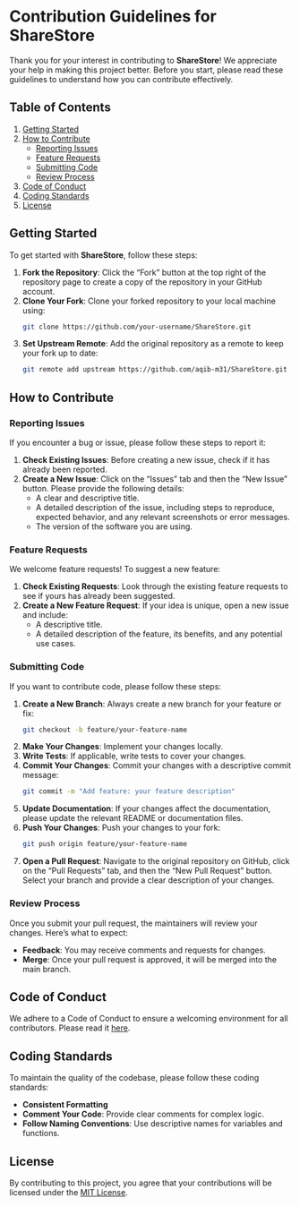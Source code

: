 # Contribution Guidelines for ShareStore

Thank you for your interest in contributing to **ShareStore**! We appreciate your help in making this project better. Before you start, please read these guidelines to understand how you can contribute effectively.

## Table of Contents

1. [Getting Started](#getting-started)
2. [How to Contribute](#how-to-contribute)
   - [Reporting Issues](#reporting-issues)
   - [Feature Requests](#feature-requests)
   - [Submitting Code](#submitting-code)
   - [Review Process](#review-process)
3. [Code of Conduct](#code-of-conduct)
4. [Coding Standards](#coding-standards)
5. [License](#license)

## Getting Started

To get started with **ShareStore**, follow these steps:

1. **Fork the Repository**: Click the “Fork” button at the top right of the repository page to create a copy of the repository in your GitHub account.
2. **Clone Your Fork**: Clone your forked repository to your local machine using:
   ```bash
   git clone https://github.com/your-username/ShareStore.git
   ```
3. **Set Upstream Remote**: Add the original repository as a remote to keep your fork up to date:
   ```bash
   git remote add upstream https://github.com/aqib-m31/ShareStore.git
   ```

## How to Contribute

### Reporting Issues

If you encounter a bug or issue, please follow these steps to report it:

1. **Check Existing Issues**: Before creating a new issue, check if it has already been reported.
2. **Create a New Issue**: Click on the “Issues” tab and then the “New Issue” button. Please provide the following details:
   - A clear and descriptive title.
   - A detailed description of the issue, including steps to reproduce, expected behavior, and any relevant screenshots or error messages.
   - The version of the software you are using.

### Feature Requests

We welcome feature requests! To suggest a new feature:

1. **Check Existing Requests**: Look through the existing feature requests to see if yours has already been suggested.
2. **Create a New Feature Request**: If your idea is unique, open a new issue and include:
   - A descriptive title.
   - A detailed description of the feature, its benefits, and any potential use cases.

### Submitting Code

If you want to contribute code, please follow these steps:

1. **Create a New Branch**: Always create a new branch for your feature or fix:
   ```bash
   git checkout -b feature/your-feature-name
   ```
2. **Make Your Changes**: Implement your changes locally.
3. **Write Tests**: If applicable, write tests to cover your changes.
4. **Commit Your Changes**: Commit your changes with a descriptive commit message:
   ```bash
   git commit -m "Add feature: your feature description"
   ```
5. **Update Documentation**: If your changes affect the documentation, please update the relevant README or documentation files.
6. **Push Your Changes**: Push your changes to your fork:
   ```bash
   git push origin feature/your-feature-name
   ```
7. **Open a Pull Request**: Navigate to the original repository on GitHub, click on the “Pull Requests” tab, and then the “New Pull Request” button. Select your branch and provide a clear description of your changes.

### Review Process

Once you submit your pull request, the maintainers will review your changes. Here’s what to expect:

- **Feedback**: You may receive comments and requests for changes.
- **Merge**: Once your pull request is approved, it will be merged into the main branch.

## Code of Conduct

We adhere to a Code of Conduct to ensure a welcoming environment for all contributors. Please read it [here](CODE_OF_CONDUCT.md).

## Coding Standards

To maintain the quality of the codebase, please follow these coding standards:

- **Consistent Formatting**
- **Comment Your Code**: Provide clear comments for complex logic.
- **Follow Naming Conventions**: Use descriptive names for variables and functions.

## License

By contributing to this project, you agree that your contributions will be licensed under the [MIT License](LICENSE).
